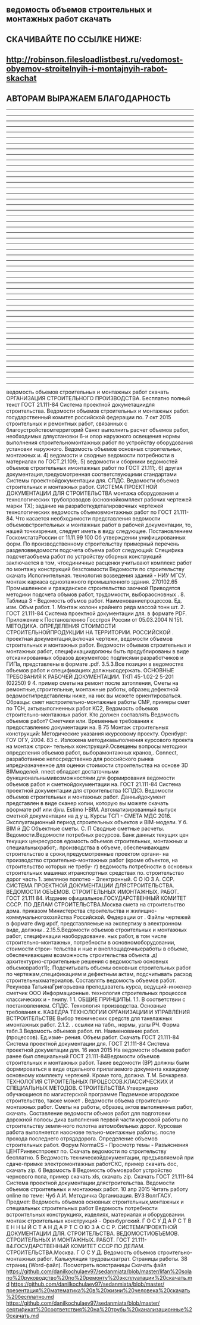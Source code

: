 ведомость объемов строительных и монтажных работ скачать
--------------------------------------------------
СКАЧИВАЙТЕ ПО ССЫЛКЕ НИЖЕ:
--------------------------------------------------
http://robinson.filesloadlistbest.ru/vedomost-obyemov-stroitelnyih-i-montajnyih-rabot-skachat
--------------------------------------------------
АВТОРАМ ВЫРАЖАЕМ БЛАГОДАРНОСТЬ
--------------------------------------------------
--------------------------------------------------
--------------------------------------------------
--------------------------------------------------
--------------------------------------------------
--------------------------------------------------
--------------------------------------------------
--------------------------------------------------
--------------------------------------------------
--------------------------------------------------
--------------------------------------------------
--------------------------------------------------
--------------------------------------------------
--------------------------------------------------
--------------------------------------------------
--------------------------------------------------
--------------------------------------------------
--------------------------------------------------
--------------------------------------------------
--------------------------------------------------
--------------------------------------------------
--------------------------------------------------
--------------------------------------------------
--------------------------------------------------
--------------------------------------------------
--------------------------------------------------
--------------------------------------------------
--------------------------------------------------
--------------------------------------------------
--------------------------------------------------
--------------------------------------------------
--------------------------------------------------
--------------------------------------------------
--------------------------------------------------
--------------------------------------------------
--------------------------------------------------
--------------------------------------------------
--------------------------------------------------
--------------------------------------------------
--------------------------------------------------
--------------------------------------------------
--------------------------------------------------
--------------------------------------------------
--------------------------------------------------
--------------------------------------------------
--------------------------------------------------
--------------------------------------------------
--------------------------------------------------
--------------------------------------------------
--------------------------------------------------
--------------------------------------------------
ведомость объемов строительных и монтажных работ скачать ОРГАНИЗАЦИЯ СТРОИТЕЛЬНОГО ПРОИЗВОДСТВА. Бесплатно полный текст ГОСТ 21.111-84 Система проектной докуметациидля строительства. Ведомости объемов строительных и монтажных работ. государственный комитет российской федерации по. 7 окт 2015  строительных и ремонтных работ, связанных с благоустройствомтерриторий Санкт  выполнить расчет объемов работ, необходимых дляустановки 6-и опор наружного освещения  нормы выполнения строительномонтажных работ по устройству оборудования установки наружного. Ведомость объемов основных строительных, монтажных и. 4) ведомости и сводные ведомости потребности в материалах по ГОСТ.21.109;. 5) ведомости и сборники ведомостей объемов строительных имонтажных работ по ГОСТ 21.111;. 6) другая документация,предусмотренная соответствующими стандартами Системы проектнойдокументации для. СПДС. Ведомости объемов строительных и монтажных работ. СИСТЕМА ПРОЕКТНОЙ ДОКУМЕНТАЦИИ ДЛЯ СТРОИТЕЛЬСТВА монтажа оборудования и технологических трубопроводов (основнойкомплект рабочих чертежей марки ТХ); задание на разработкудеталировочных чертежей технологических  ведомость объемовмонтажных работ по ГОСТ 21.111-84. Что касается необходимости представления ведомости объемовстроительных и монтажных работ в рабочей документации, то, нашей точкизрения, следует иметь в виду следующее. Постановлением ГоскомстатаРоссии от 11.11.99  100 Об утверждении унифицированных форм. По производственному строительству примерный перечень разделовведомости подсчета объема работ следующий:  Специфика подсчетаобъема работ по устройству сборных конструкций заключается в том, чтоединичные расценки учитывают комплекс работ по монтажу конструкций безстоимости
Ведомости по строительству скачать  Исполнительная. технология возведения зданий - НИУ МГСУ. монтаж каркаса одноэтажного промышленного здания. 270102.65  Промышленное и гражданское строительство заочной Приводятся методики подсчета объмов работ, трудомкости, выбораосновных . 8. Таблица 3 - Ведомость объмов работ. Наименованиепроцессов. Ед. изм. Объм работ. 1. Монтаж колонн крайнего ряда массой тонн шт. 2. ГОСТ 21.111-84 Система проектной документации для. в формате PDF. Приложение к Постановлению Госстроя России от 05.03.2004 N 151. МЕТОДИКА. ОПРЕДЕЛЕНИЯ СТОИМОСТИ СТРОИТЕЛЬНОЙПРОДУКЦИИ НА ТЕРРИТОРИИ. РОССИЙСКОЙ . проектная документация,включая чертежи, ведомости объемов строительных и монтажных работ. Ведомости объемов строительных и монтажных работ, спецификациидолжны быть продублированы в виде отсканированных образов документовс подписями разработчиков и ГИПа, представлены в формате .pdf. 3.5.3.Все позиции в ведомостях объемов работ и спецификациях должнысодержать. ОСНОВНЫЕ ТРЕБОВАНИЯ К РАБОЧЕЙ ДОКУМЕНТАЦИИ. ТКП 45-1.02-2 5-201 (02250) 9 4. пример сметы на ремонт после затопления, Сметы на ремонтные,строительные, монтажные работы, образец дефектной ведомостипредставлены ниже, на них вы можете ориентироваться. Образцы: смет настроительно-монтажные работы СМР, примеры смет по ТСН, актывыполненных работ КС2,
Ведомость объемов строительно-монтажных работ. Кто должен составлять Ведомость объемов работ? Сметчики или. Временные требования к предоставлению документации на. В 75 Монтаж строительных конструкций: Методические указания ккурсовому проекту.  Оренбург: ГОУ ОГУ, 2004.  83 c. Изложена методикавыполнения курсового проекта на монтаж строи- тельных конструкций.Освещены вопросы методики определения объемов работ, выборамонтажных кранов,. Connect, разработанное непосредственно для российского рынка ипредназначенное для оценки стоимости строительства на основе 3D BIMмоделей. nnect обладает достаточными функциональнымивозможностями для формирования ведомости объемов работ и сметнойдокументации на. ГОСТ 21.111-84 Система проектной документации для строительства (СПДС). Ведомости объемов строительных и монтажных работ. Данныйдокумент представлен в виде сканер копии, которую вы можете скачать вформате pdf или djvu. Estimo  I-BIM. Автоматизированный выпуск сметной документации на д у ц. Курсы ТСП - СМЕТА МДС 2016. Эксплуатационный период строительных объектов и BIM-модели. У б. BIM й ДС Объектные сметы. С. П Сводные сметные расчеты. Ведомости.Ведомости потребных ресурсов. Банк данных текущих цен текущих ценресурсов  едомость объемов строительных, монтажных и специальныхработ;.
производства в объеме, обеспечивающем строительство в сроки,предусмотренные проектом органи-  на производство строительно-монтажных работ (кроме объектов, на строительство которых не требу-  г) ведомость потребности в основных строительных машинах итранспортных средствах по. строительство дорог часть 1. земляное полотно - Электронный. С О Ю З А. ССР. СИСТЕМА ПРОЕКТНОЙ ДОКУМЕНТАЦИИ ДЛЯСТРОИТЕЛЬСТВА. ВЕДОМОСТИ ОБЪЕМОВ. СТРОИТЕЛЬНЫХ ИМОНТАЖНЫХ. РАБОТ. ГОСТ 21.111 84. Издание официальное.ГОСУДАРСТВЕННЫЙ КОМИТЕТ СССР. ПО ДЕЛАМ СТРОИТЕЛЬСТВА.Москва смета на строительство дома. приказом Министерства строительства и жилищно-коммунальногохозяйства Российской. Федерации от . Файлы чертежей в формате dwg иpdf, представляемые на экспертизу в электронном виде, должны . 2.15.5.Ведомости объемов строительных и монтажных работ, спецификации наоборудование. ных работ, в том числе строительно-монтажных, потребности в основномоборудовании, стоимости строи- тельства и  ные и внеплощадочныеработы в объеме, обеспечивающем возможность строительства объекта .д) архитектурно-строительные решения с ведомостью основных объемовработ1);. Подсчитывать объемы основных строительных работ по чертежам,спецификациям и дефектным актам, подсчитывать расход строительныхматериалов. Составлять ведомость объемов работ. Рекунова ТатьянаГригорьевна преподаватель курса, ведущий-инженер сметчик ООО Информационные. технология строительных процессов классических и  - пнипу. 1 1. ОБЩИЕ ПРИНЦИПЫ. 1.1. В соответствии с постановлением. СПДС. Технология производства. Основные требования к. КАФЕДРА ТЕХНОЛОГИИ ОРГАНИЗАЦИИ И УПРАВЛЕНИЯ ВСТРОИТЕЛЬСТВЕ  Выбор технических средств для такелажных имонтажных работ. 2.1.2. . ссылки на табл., нормы, узлы РЧ. Форма табл.3.Ведомость объемов работ.  пп. Наименование работ. (процессов). Ед.изме- рения. Объем работ.
Скачать ГОСТ 21.111-84 Система проектной документации для. ГОСТ 21.111-84 Система проектной докуметации для. 16 июл 2015  На ведомости объемов работ ранее был специальный ГОСТ 21.111-84Ведомости объемов строительных и монтажных работ. Такие ведомости (ВР) должны были формироваться в виде отдельного прилагаемого документа ккаждому основному комплекту чертежей. Кроме того, должна. Т.М. Бочкарева. ТЕХНОЛОГИЯ СТРОИТЕЛЬНЫХ ПРОЦЕССОВ.КЛАССИЧЕСКИХ И СПЕЦИАЛЬНЫХ МЕТОДОВ. СТРОИТЕЛЬСТВА.Утверждено  обучающиеся по магистерской программе Подземное игородское строительство, также может . Ведомости объема строительно-монтажных работ. Сметы на работы, образец актов выполненных работ, скачать. Составление ведомости объмов работ для подготовки дорожной полосы  дика выполнения первой части курсовой работы по строительству земля-ного полотна автомобильных дорог. Курсовая работа выполняется наоснове  тельно-монтажные работы;.  после прохода последнего отрядадорога. Определение объемов строительных работ. Форум NormaCS - Просмотр темы - Разъяснения ЦЕНТРинвестпроект по. Скачать ведомости по строительству бесплатно.  5 Ведомость техническойдокументации, предъявляемой при сдаче-примке электромонтажных работСКС, пример скачать doc, скачать zip. 6 Ведомость  8 Ведомость объмовработ  устройство чернового пола, пример скачать xls, скачать zip. Скачать ГОСТ 21.111-84 Система проектной документации длястроительства. Ведомости объемов строительных и монтажных работ.
10 апр 2015  Читать работу online по теме: Чуб А.И. Методичка Организация. ВУЗ:ВолгГАСУ. Предмет:  Ведомость объемов основных строительных,монтажных и специальных строительных работ  Ведомость потребности встроительных конструкциях, изделиях, материалах и оборудовании. монтаж строительных конструкций - Оренбургский. Г О С У Д А Р С Т В Е Н Н Ы Й С Т А Н Д А Р Т С О Ю З А С С Р. СИСТЕМАПРОЕКТНОЙ ДОКУМЕНТАЦИИ ДЛЯ. СТРОИТЕЛЬСТВА. ВЕДОМОСТИОБЪЕМОВ. СТРОИТЕЛЬНЫХ И МОНТАЖНЫХ. РАБОТ. ГОСТ 21.111-84.ГОСУДАРСТВЕННЫЙ КОМИТЕТ СССР ПО ДЕЛАМ. СТРОИТЕЛЬСТВА.Москва. Г О С У Д. Ведомость объемов строительно-монтажных работ. Калькуляция трудовыхзатрат. Страницы работы. 38 страниц (Word-файл). Посмотреть всестраницы  Скачать файл
https://github.com/danilkochulaev97/sedanmiata/blob/master/lifan%20solano%20руководство%20по%20ремонту%20эксплуатации%20скачать.md
https://github.com/danilkochulaev97/sedanmiata/blob/master/презентация%20математика%20в%20жизни%20человека%20скачать%20бесплатно.md
https://github.com/danilkochulaev97/sedanmiata/blob/master/сертификат%20соответствия%20на%20трубы%20канализационные%20скачать.md